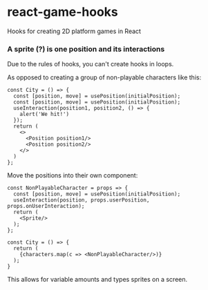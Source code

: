 # react-game-hooks
Hooks for creating 2D platform games in React 

### A sprite (?) is one position and its interactions

Due to the rules of hooks, you can't create hooks in loops.

As opposed to creating a group of non-playable characters like this:

```
const City = () => {
  const [position, move] = usePosition(initialPosition);
  const [position, move] = usePosition(initialPosition);
  useInteraction(position1, position2, () => {
    alert('We hit!')
  });
  return (
    <>
      <Position position1/>
      <Position position2/>
    </>
  )
};
```

Move the positions into their own component:

```
const NonPlayableCharacter = props => {
  const [position, move] = usePosition(initialPosition);
  useInteraction(position, props.userPosition, props.onUserInteraction);
  return (
    <Sprite/>
  );
};
    
const City = () => {
  return (
    {characters.map(c => <NonPlayableCharacter/>)}
  );
}

```

This allows for variable amounts and types sprites on a screen.
